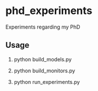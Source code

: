 # phd_experiments
Experiments regarding my PhD

## Usage
1) python build_models.py

2) python build_monitors.py

3) python run_experiments.py